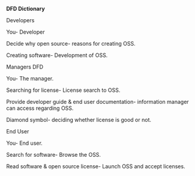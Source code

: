 **DFD Dictionary**


Developers



You- Developer

Decide why open source- reasons for creating OSS.

Creating software- Development of OSS.



Managers DFD



You- The manager.

Searching for license- License search to OSS.

Provide developer guide & end user documentation- information manager can access regarding OSS.

Diamond symbol- deciding whether license is good or not.



End User



You- End user.

Search for software- Browse the OSS.

Read software & open source license- Launch OSS and accept licenses.
